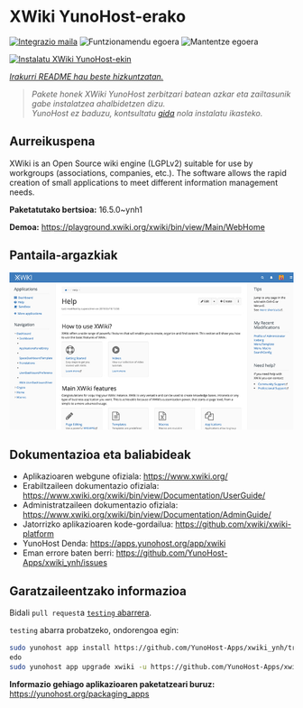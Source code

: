 <!--
Ohart ongi: README hau automatikoki sortu da <https://github.com/YunoHost/apps/tree/master/tools/readme_generator>ri esker
EZ editatu eskuz.
-->

# XWiki YunoHost-erako

[![Integrazio maila](https://dash.yunohost.org/integration/xwiki.svg)](https://ci-apps.yunohost.org/ci/apps/xwiki/) ![Funtzionamendu egoera](https://ci-apps.yunohost.org/ci/badges/xwiki.status.svg) ![Mantentze egoera](https://ci-apps.yunohost.org/ci/badges/xwiki.maintain.svg)

[![Instalatu XWiki YunoHost-ekin](https://install-app.yunohost.org/install-with-yunohost.svg)](https://install-app.yunohost.org/?app=xwiki)

*[Irakurri README hau beste hizkuntzatan.](./ALL_README.md)*

> *Pakete honek XWiki YunoHost zerbitzari batean azkar eta zailtasunik gabe instalatzea ahalbidetzen dizu.*  
> *YunoHost ez baduzu, kontsultatu [gida](https://yunohost.org/install) nola instalatu ikasteko.*

## Aurreikuspena

XWiki is an Open Source wiki engine (LGPLv2) suitable for use by workgroups (associations, companies, etc.). The software allows the rapid creation of small applications to meet different information management needs.

**Paketatutako bertsioa:** 16.5.0~ynh1

**Demoa:** <https://playground.xwiki.org/xwiki/bin/view/Main/WebHome>

## Pantaila-argazkiak

![XWiki(r)en pantaila-argazkia](./doc/screenshots/XWiki-standard-help.jpg)

## Dokumentazioa eta baliabideak

- Aplikazioaren webgune ofiziala: <https://www.xwiki.org/>
- Erabiltzaileen dokumentazio ofiziala: <https://www.xwiki.org/xwiki/bin/view/Documentation/UserGuide/>
- Administratzaileen dokumentazio ofiziala: <https://www.xwiki.org/xwiki/bin/view/Documentation/AdminGuide/>
- Jatorrizko aplikazioaren kode-gordailua: <https://github.com/xwiki/xwiki-platform>
- YunoHost Denda: <https://apps.yunohost.org/app/xwiki>
- Eman errore baten berri: <https://github.com/YunoHost-Apps/xwiki_ynh/issues>

## Garatzaileentzako informazioa

Bidali `pull request`a [`testing` abarrera](https://github.com/YunoHost-Apps/xwiki_ynh/tree/testing).

`testing` abarra probatzeko, ondorengoa egin:

```bash
sudo yunohost app install https://github.com/YunoHost-Apps/xwiki_ynh/tree/testing --debug
edo
sudo yunohost app upgrade xwiki -u https://github.com/YunoHost-Apps/xwiki_ynh/tree/testing --debug
```

**Informazio gehiago aplikazioaren paketatzeari buruz:** <https://yunohost.org/packaging_apps>
